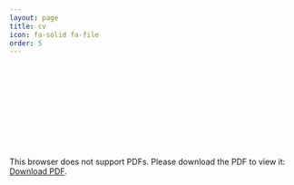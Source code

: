```yaml
---
layout: page
title: cv
icon: fa-solid fa-file
order: 5
---
```



<object data="https://github.com/caterer-z-t/caterer-z-t.github.io/raw/dd1713208bc46d9a07660604d2ed477cc31aad36/assets/pdf/zc_cv.pdf" type="application/pdf" width="700px" height="700px">
    <embed src="https://github.com/caterer-z-t/caterer-z-t.github.io/raw/dd1713208bc46d9a07660604d2ed477cc31aad36/assets/pdf/zc_cv.pdf">
        <p>This browser does not support PDFs. Please download the PDF to view it: <a href="https://github.com/caterer-z-t/caterer-z-t.github.io/raw/dd1713208bc46d9a07660604d2ed477cc31aad36/assets/pdf/zc_cv.pdf">Download PDF</a>.</p>
    </embed>
</object>
